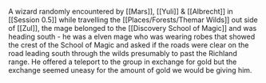 A wizard randomly encountered by [[Mars]], [[Yuli]] & [[Albrecht]] in [[Session 0.5]] while travelling the [[Places/Forests/Themar Wilds]] out side of [[Zul]], the mage belonged to the [[Discovery School of Magic]] and was heading south - he was a elven mage who was wearing robes that showed the crest of the School of Magic and asked if the roads were clear on the road leading south through the wilds presumably to past the Richland range. He offered a teleport to the group in exchange for gold but the exchange seemed uneasy for the amount of gold we would be giving him. 